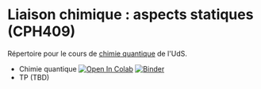 # Liaison chimique : aspects statiques (CPH409)

Répertoire pour le cours de [chimie quantique](https://www.usherbrooke.ca/admission/fiches-cours/CPH409?fp=000) de l'UdS.

- Chimie quantique [![Open In Colab](https://colab.research.google.com/assets/colab-badge.svg)](https://colab.research.google.com/github/alexfleury/cph409/blob/main/notebooks/Chimie_quantique.ipynb) [![Binder](https://mybinder.org/badge_logo.svg)](https://mybinder.org/v2/gh/alexfleury/cph409/HEAD?labpath=notebooks%2FChimie_quantique.ipynb)
- TP (TBD)
